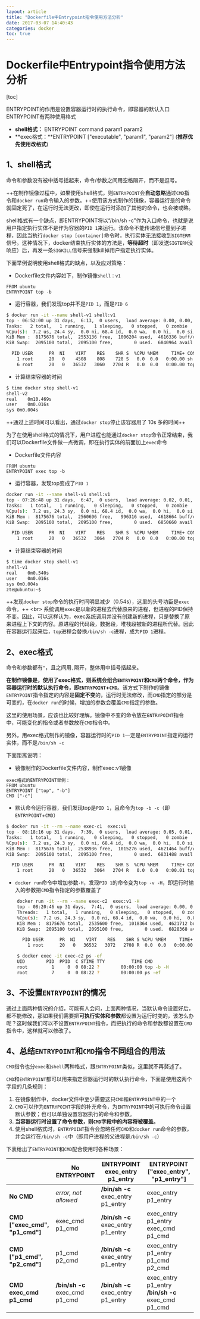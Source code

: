 ```yaml
---
layout: article
title: "Dockerfile中Entrypoint指令使用方法分析"
date: 2017-03-07 14:40:43
categories: docker
toc: true
---
```


# Dockerfile中Entrypoint指令使用方法分析
[toc]

ENTRYPOINT的作用是设置容器运行时的执行命令，即容器的默认入口
ENTRYPOINT有两种使用格式
- **shell格式：** ENTRYPOINT command param1 param2
- **exec格式：**ENTRYPOINT ["executable", "param1", "param2"] (**推荐优先使用改格式**)

## 1、shell格式
命令和参数没有被中括号括起来，命令/参数之间用空格隔开，而不是逗号。

++在制作镜像过程中，如果使用shell格式，则`ENTRYPOINT`会**自动忽略**通过`CMD`指令和`docker run`命令输入的参数。++使用该方式制作的镜像，容器运行是的命令就固定死了，在运行时无法更改，即使在运行时添加了其他的命令，也会被或略。

shell格式有一个缺点，即ENTRYPOINT将以“/bin/sh -c”作为入口命令，也就是说用户指定执行实体不是作为容器的`PID 1`来运行。该命令不能传递信号量到子进程，因此当执行`docker stop [container]`命令时，执行实体无法接收到`SIGTERM`信号。这种情况下，docker结束执行实体的方法是，**等待超时**（即发送`SIGTERM`没响应）后，再发一条`SIGKILL`信号来强制kill掉用户指定执行实体。

下面举例说明使用shell格式的缺点，以及应对策略：
- Dockerfile文件内容如下，制作镜像`shell：v1`
```
FROM ubuntu
ENTRYPOINT top -b
```
- 运行容器，我们发现top并不是`PID 1`，而是`PID 6`
```bash
$ docker run -it --name shell-v1 shell:v1
top - 06:52:00 up 31 days,  6:13,  0 users,  load average: 0.00, 0.00, 0.00
Tasks:   2 total,   1 running,   1 sleeping,   0 stopped,   0 zombie
%Cpu(s):  7.2 us, 24.4 sy,  0.0 ni, 68.4 id,  0.0 wa,  0.0 hi,  0.0 si,  0.1 st
KiB Mem :  8175676 total,  2553136 free,  1006204 used,  4616336 buff/cache
KiB Swap:  2095100 total,  2095100 free,        0 used.  6840964 avail Mem 

  PID USER      PR  NI    VIRT    RES    SHR S  %CPU %MEM     TIME+ COMMAND
    1 root      20   0    4508    808    728 S   0.0  0.0   0:00.00 sh
    6 root      20   0   36532   3060   2704 R   0.0  0.0   0:00.00 top
```
- 计算结束容器的时间
```bash
$ time docker stop shell-v1
shell-v2
real	0m10.469s
user	0m0.016s
sys	0m0.004s
```
++通过上述时间可以看出，通过`docker stop`停止该容器用了 10s 多的时间++


为了在使用shell格式的情况下，用户进程也能通过`docker stop`命令正常结束，我们可以Dockerfile文件做一点微调，即在执行实体的前面加上`exec`命令
- Dockerfile文件内容
```
FROM ubuntu
ENTRYPOINT exec top -b
```
- 运行容器，发现top变成了`PID 1`
```bash
docker run -it --name shell-v1 shell:v1
top - 07:26:48 up 31 days,  6:47,  0 users,  load average: 0.02, 0.01, 0.00
Tasks:   1 total,   1 running,   0 sleeping,   0 stopped,   0 zombie
%Cpu(s):  7.2 us, 24.3 sy,  0.0 ni, 68.4 id,  0.0 wa,  0.0 hi,  0.0 si,  0.1 st
KiB Mem :  8175676 total,  2560696 free,   996316 used,  4618664 buff/cache
KiB Swap:  2095100 total,  2095100 free,        0 used.  6850660 avail Mem

  PID USER      PR  NI    VIRT    RES    SHR S  %CPU %MEM     TIME+ COMMAND
    1 root      20   0   36532   3064   2704 R   0.0  0.0   0:00.00 top
```
- 计算结束容器的时间
```bash
$ time docker stop shell-v1
shell-v1
real	0m0.540s
user	0m0.016s
sys	0m0.004s
zte@ubuntu:~$
```
++发现`docker stop`命令的执行时间明显减少（0.54s），这里的头号功臣是`exec`命令。++
<br\>
系统调用`exec`是以新的进程去代替原来的进程，但进程的PID保持不变。因此，可以这样认为，exec系统调用并没有创建新的进程，只是替换了原来进程上下文的内容。原进程的代码段，数据段，堆栈段被新的进程所代替。因此在容器运行起来后，`top`进程会替换`/bin/sh -c`进程，成为`PID 1`进程。

## 2、exec格式
命令和参数都有`"`，且之间用`,`隔开，整体用中括号括起来。

**在制作镜像是，使用了exec格式，则系统会组合`ENTRYPOINT`和`CMD`两个命令，作为容器运行时的默认执行命令，即`ENTRYPOINT`+`CMD`**。该方式下制作的镜像`ENTRYPOINT`指令指定的内容是**固定不变**的，运行时无法修改，而`CMD`指定的部分是可变的，在`docker run`的时候，增加的参数会覆盖`CMD`指定的参数。

这里的使用场景，应该也比较好理解。镜像中不变的命令放在`ENTRYPOINT`指令中，可能变化的指令或者参数放在`CMD`指令中。

另外，用exec格式制作的镜像，容器运行时的`PID 1`一定是`ENTRYPOINT`指定的运行实体，而不是`/bin/sh -c`

下面距离说明：
- 镜像制作的Dockerfile文件内容，制作exec:v1镜像
```
exec格式的ENTRYPOINT举例：
FROM ubuntu
ENTRYPOINT ["top", "-b"]
CMD ["-c"]
```
- 默认命令运行容器，我们发现top是`PID 1`，且命令为`top -b -c`（即`ENTRYPOINT`+`CMD`）
```bash
$ docker run -it --rm --name exec-c1  exec:v1
top - 08:18:16 up 31 days,  7:39,  0 users,  load average: 0.05, 0.01, 0.00
Tasks:   1 total,   1 running,   0 sleeping,   0 stopped,   0 zombie
%Cpu(s):  7.2 us, 24.3 sy,  0.0 ni, 68.4 id,  0.0 wa,  0.0 hi,  0.0 si,  0.1 st
KiB Mem :  8175676 total,  2538936 free,  1015276 used,  4621464 buff/cache
KiB Swap:  2095100 total,  2095100 free,        0 used.  6831488 avail Mem 

  PID USER      PR  NI    VIRT    RES    SHR S  %CPU %MEM     TIME+ COMMAND
    1 root      20   0   36532   3064   2704 R   0.0  0.0   0:00.01 top -b -c
```

- `docker run`命令中增加参数`-H`，发现`PID 1`的命令变为`top -v -H`，即运行时输入的参数把`CMD`指令指定的参数覆盖了
```bash
    docker run -it --rm --name exec-c2  exec:v1 -H
    top - 08:20:46 up 31 days,  7:41,  0 users,  load average: 0.00, 0.00, 0.00
    Threads:   1 total,   1 running,   0 sleeping,   0 stopped,   0 zombie
    %Cpu(s):  7.2 us, 24.3 sy,  0.0 ni, 68.4 id,  0.0 wa,  0.0 hi,  0.0 si,  0.1 st
    KiB Mem :  8175676 total,  2535600 free,  1018364 used,  4621712 buff/cache
    KiB Swap:  2095100 total,  2095100 free,        0 used.  6828368 avail Mem 

      PID USER      PR  NI    VIRT    RES    SHR S %CPU %MEM     TIME+ COMMAND
        1 root      20   0   36532   3072   2708 R  0.0  0.0   0:00.00 top

    $ docker exec -it exec-c2 ps -ef
    UID        PID  PPID  C STIME TTY          TIME CMD
    root         1     0  0 08:22 ?        00:00:00 top -b -H
    root         7     0  0 08:22 ?        00:00:00 ps -ef
```

## 3、不设置`ENTRYPOINT`的情况
通过上面两种情况的介绍，可能有人会问，上面两种情况，当默认命令设置好后，都不能修改，那如果我们需要把**可执行实体和参数**都设置为运行时变的，该怎么办呢？这时候我们可以不设置`ENTRYPOINT`指令，而把执行的命令和参数都设置在`CMD`指令中，这样就可以修改了。


## 4、总结`ENTRYPOINT`和`CMD`指令不同组合的用法
`CMD`指令也分`exec`和`shell`两种格式，跟`ENTRYPOINT`类似，这里就不再赘述了。

`CMD`和`ENTRYPOINT`都可以用来指定容器运行时的默认执行命令，下面是使用这两个字段的几条规则：
1. 在镜像制作中，docker文件中至少需要这只`CMD`和`ENTRYPOINT`中的一个
2. `CMD`可以作为`ENTRYPOINT`字段的补充命令，为`ENTRYPOINT`中的可执行命令设置默认参数；也可以单独设置容器执行的命令和参数。
3. **当容器运行时设置了命令参数，则`CMD`字段中的内容将被覆盖。**
4. 使用shell格式时，`ENTRYPOINT`指令会忽略任何`CMD`和`docker run`命令的参数，并会运行在`/bin/sh -c`中（即用户进程的父进程是`/bin/sh -c`）

下表给出了`ENTRYPOINT`和`CMD`配合使用时各种场景：

|                                | No ENTRYPOINT              | ENTRYPOINT exec_entry p1_entry | ENTRYPOINT ["exec_entry", "p1_entry"]          |
|--------------------------------|----------------------------|--------------------------------|------------------------------------------------|
| **No CMD**                     | *error, not allowed*       | **/bin/sh -c** exec_entry p1_entry | exec_entry p1_entry                            |
| **CMD ["exec_cmd", "p1_cmd"]** | exec_cmd p1_cmd            | **/bin/sh -c** exec_entry p1_entry | exec_entry p1_entry exec_cmd p1_cmd            |
| **CMD ["p1_cmd", "p2_cmd"]**   | p1_cmd p2_cmd              | **/bin/sh -c** exec_entry p1_entry | exec_entry p1_entry p1_cmd p2_cmd              |
| **CMD exec_cmd p1_cmd**        | **/bin/sh -c** exec_cmd p1_cmd | **/bin/sh -c** exec_entry p1_entry | exec_entry p1_entry **/bin/sh -c** exec_cmd p1_cmd |

